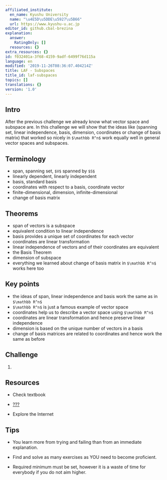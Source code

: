 ```yaml
---
affiliated_institute:
  en_name: Kyushu University
  name: "\u4E5D\u5DDE\u5927\u5B66"
  url: https://www.kyushu-u.ac.jp
editor_id: github.cbal-brezina
explanation:
  answer:
    RatingOnly: []
  resources: {}
extra_resources: {}
id: f032401a-3f68-4159-9adf-6499f76d115a
language: en
modified: '2019-11-26T08:36:07.404214Z'
title: LAF - Subspaces
title_id: laf-subspaces
topics: []
translations: {}
version: '1.0'
---
```


## Intro

After the previous challenge we already know what vector space and subspace are. In this challenge we will show that the ideas like (spanning set, linear independence, basis, dimension, coordinates or change of basis matrix) that worked so nicely in `$\mathbb R^n$` work equally well in general vector spaces and subspaces. 


## Terminology

- span, spanning set, `$V$` spanned by `$S$`
- linearly dependent, linearly independent
- basis, standard basis
- coordinates with respect to a basis, coordinate vector
- finite-dimensional, dimension, infinite-dimensional
- change of basis matrix

 

## Theorems

- span of vectors is a subspace
- equivalent condition to linear independence
- basis provides a unique set of coordinates for each vector
- coordinates are linear transformation
- linear independence of vectors and of their coordinates are equivalent
- the Basis Theorem 
- dimension of subspace
- everything we learned about change of basis matrix in `$\mathbb R^n$` works here too


## Key points


- the ideas of span, linear independence and basis work the same as in `$\mathbb R^n$`
- `$\mathbb R^n$` is just a famous example of vector space
- coordinates help us to describe a vector space using `$\mathbb R^n$`
- coordinates are linear transformation and hence preserve linear independence
- dimension is based on the unique number of vectors in a basis
- change of basis matrices are related to coordinates and hence work the same as before




## Challenge

1. 


## Resources

- Check textbook

- [???](???)
 



- Explore the Internet

## Tips


- You learn more from trying and failing than from an immediate explanation.

- Find and solve as many exercises as YOU need to become proficient.

- Required minimum must be set, however it is a waste of time for everybody if you do not aim higher.






